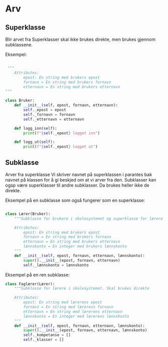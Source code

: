 # Arv

## Superklasse
Blir arvet fra
Superklasser skal ikke brukes direkte, men brukes gjennom subklassene.

Eksempel:

```python

 """
    Attributes:
        epost: En string med brukers epost
        fornavn = En string med brukers fornavn
        etternavn = En string med brukers etternavn
"""

class Bruker:
    def __init__(self, epost, fornavn, etternavn):
        self._epost = epost
        self._fornavn = fornavn
        self._etternavn = etternavn

    def logg_inn(self):
        print(f"{self._epost} logget inn")

    def logg_ut(self):
        print(f"{self._epost} logget ut")
```


## Subklasse
Arver fra superklasse
Vi skriver navnet på superklassen i parantes bak navnet på klassen for å gi beskjed om at vi arver fra den. 
Subklasser kan ogsp være superklasser til andre subklasser. Da brukes heller ikke de direkte.

Eksempel på en subklasse som også fungerer som en superklasse:

```python

class Lærer(Bruker):
    """Subklasse for brukere i skolesystemet og superklasse for lærere i skolesystemet. Skal ikke brukes direkte

    Attributes:
        epost: En string med brukers epost
        fornavn = En string med brukers fornavn
        etternavn = En string med brukers etternavn
        lønnskonto = En integer med brukers lønnskonto
    """
    def __init__(self, epost, fornavn, etternavn, lønnskonto):
        super().__init__(epost, fornavn, etternavn)
        self._lønnskonto = lønnskonto

```

Eksempel på en ren subklasse:

```python
class Faglærer(Lærer):
    """Subklasse for lærere i skolesystemet. Skal brukes direkte

    Attributes:
        epost: En string med lærerens epost
        fornavn = En string med lærerens fornavn
        etternavn = En string med lærerens etternavn
        lønnskonto = En integer med lærerens lønnskonto
    """
    def __init__(self, epost, fornavn, etternavn, lønnskonto):
        super().__init__(epost, fornavn, etternavn, lønnskonto)
        self._kompetanse = []
        self._klasser = []

```